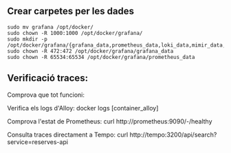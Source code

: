 ## Crear carpetes per les dades

```
sudo mv grafana /opt/docker/
sudo chown -R 1000:1000 /opt/docker/grafana/
sudo mkdir -p /opt/docker/grafana/{grafana_data,prometheus_data,loki_data,mimir_data,tempo_data,alloy_data}
sudo chown -R 472:472 /opt/docker/grafana/grafana_data
sudo chown -R 65534:65534 /opt/docker/grafana/prometheus_data
```

## Verificació traces:

Comprova que tot funcioni:

Verifica els logs d'Alloy: docker logs [container_alloy]

Comprova l'estat de Prometheus: curl http://prometheus:9090/-/healthy

Consulta traces directament a Tempo: curl http://tempo:3200/api/search?service=reserves-api